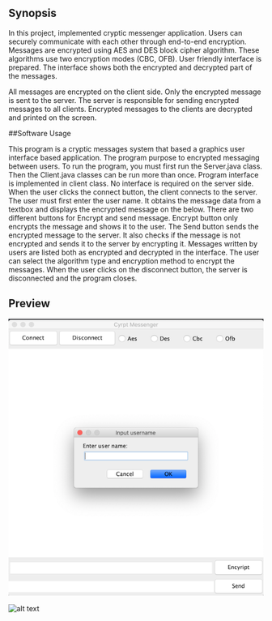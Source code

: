 ## Synopsis

In this project, implemented cryptic messenger application. Users can securely communicate with each other through end-to-end encryption. Messages are encrypted using AES and DES block cipher algorithm. These algorithms use two encryption modes (CBC, OFB). User friendly interface is prepared. The interface shows both the encrypted and decrypted part of the messages.

All messages are encrypted on the client side. Only the encrypted message is sent to the server. The server is responsible for sending encrypted messages to all clients. Encrypted messages to the clients are decrypted and printed on the screen.

##Software Usage

This program is a cryptic messages system that based a graphics user interface based application. The program purpose to encrypted messaging between users.
To run the program, you must first run the Server.java class. Then the Client.java classes can be run more than once. Program interface is implemented in client class. No interface is required on the server side.
When the user clicks the connect button, the client connects to the server. The user must first enter the user name. It obtains the message data from a textbox and displays the encrypted message on the below. There are two different buttons for Encrypt and send message. Encrypt button only encrypts the message and shows it to the user. The Send button sends the encrypted message to the server. It also checks if the message is not encrypted and sends it to the server by encrypting it. Messages written by users are listed both as encrypted and decrypted in the interface. The user can select the algorithm type and encryption method to encrypt the messages. When the user clicks on the disconnect button, the server is disconnected and the program closes.

## Preview

![alt text](https://github.com/sefaozdogan/cryptic-messaging/blob/master/ss1.png)

![alt text](https://github.com/sefaozdogan/cryptic-messaging/blob/master/ss2.gif)